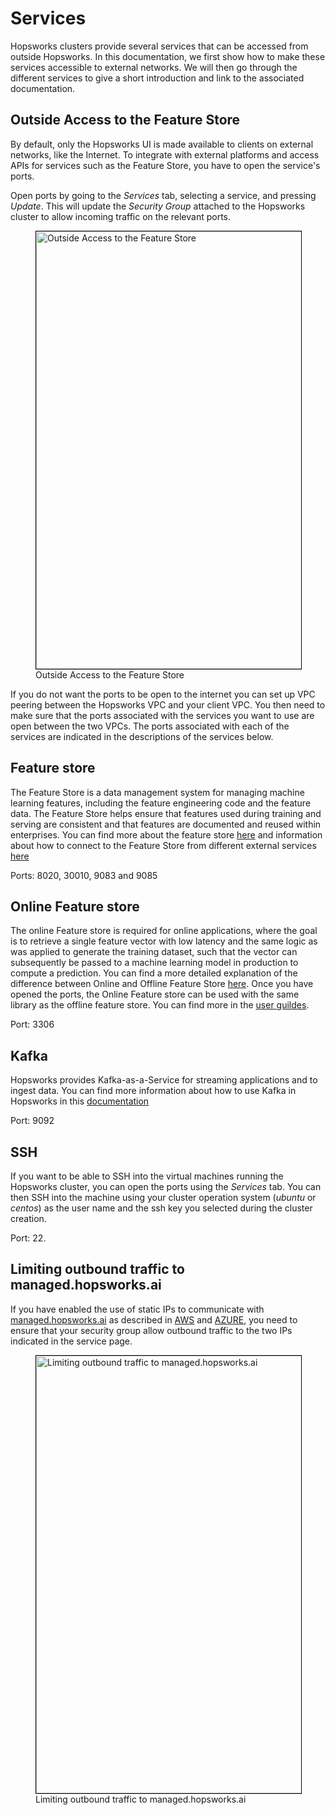 # Services
Hopsworks clusters provide several services that can be accessed from outside Hopsworks. In this documentation, we first show how to make these services accessible to external networks. We will then go through the different services to give a short introduction and link to the associated documentation.

## Outside Access to the Feature Store
By default, only the Hopsworks UI is made available to clients on external networks, like the Internet.
To integrate with external platforms and access APIs for services such as the Feature Store, you have to open the service's ports.

Open ports by going to the *Services* tab, selecting a service, and pressing *Update*. This will update the *Security Group* attached to the Hopsworks cluster to allow incoming traffic on the relevant ports.

<p align="center">
  <figure>
    <a  href="../../../assets/images/setup_installation/managed/common/open-ports.png">
      <img style="border: 1px solid #000;width:700px" src="../../../assets/images/setup_installation/managed/common/open-ports.png" alt="Outside Access to the Feature Store">
    </a>
    <figcaption>Outside Access to the Feature Store</figcaption>
  </figure>
</p>

If you do not want the ports to be open to the internet you can set up VPC peering between the Hopsworks VPC and your client VPC. You then need to make sure that the ports associated with the services you want to use are open between the two VPCs. The ports associated with each of the services are indicated in the descriptions of the services below.

## Feature store
The Feature Store is a data management system for managing machine learning features, including the feature engineering code and the feature data. The Feature Store helps ensure that features used during training and serving are consistent and that features are documented and reused within enterprises. You can find more about the feature store [here](../../concepts/fs/index.md) and information about how to connect to the Feature Store from different external services [here](../../user_guides/fs/storage_connector/index.md)

Ports: 8020, 30010, 9083 and 9085

## Online Feature store
The online Feature store is required for online applications, where the goal is to retrieve a single feature vector with low latency and the same logic as was applied to generate the training dataset, such that the vector can subsequently be passed to a machine learning model in production to compute a prediction. You can find a more detailed explanation of the difference between Online and Offline Feature Store [here](../../concepts/fs/feature_group/fg_overview.md#online-and-offline-storage). Once you have opened the ports, the Online Feature store can be used with the same library as the offline feature store. You can find more in the [user guildes](../../user_guides/index.md).

Port: 3306

## Kafka
Hopsworks provides Kafka-as-a-Service for streaming applications and to ingest data. You can find more information about how to use Kafka in Hopsworks in this [documentation](../../user_guides/projects/kafka/create_schema.md)

Port: 9092

## SSH
If you want to be able to SSH into the virtual machines running the Hopsworks cluster, you can open the ports using the *Services* tab. You can then SSH into the machine using your cluster operation system (*ubuntu* or *centos*) as the user name and the ssh key you selected during the cluster creation.

Port: 22.

## Limiting outbound traffic to managed.hopsworks.ai

If you have enabled the use of static IPs to communicate with [managed.hopsworks.ai](https://managed.hopsworks.ai) as described in [AWS](../../aws/cluster_creation/#limiting-outbound-traffic-to-hopsworksai) and [AZURE](../../azure/cluster_creation/#limiting-outbound-traffic-to-hopsworksai), you need to ensure that your security group allow outbound traffic to the two IPs indicated in the service page.

<p align="center">
  <figure>
    <a  href="../../../assets/images/setup_installation/managed/common/limit-outbound-traffic-hopsworksai.png">
      <img style="border: 1px solid #000;width:700px" src="../../../assets/images/setup_installation/managed/common/limit-outbound-traffic-hopsworksai.png" alt="Limiting outbound traffic to managed.hopsworks.ai">
    </a>
    <figcaption>Limiting outbound traffic to managed.hopsworks.ai</figcaption>
  </figure>
</p>
